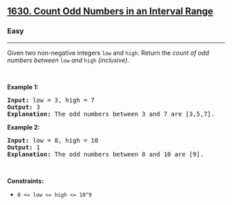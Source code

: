 <h2><a href="https://leetcode.com/problems/count-odd-numbers-in-an-interval-range">1630. Count Odd Numbers in an Interval Range</a></h2><h3>Easy</h3><hr><p>Given two non-negative integers <code>low</code> and <code><font face="monospace">high</font></code>. Return the <em>count of odd numbers between </em><code>low</code><em> and </em><code><font face="monospace">high</font></code><em> (inclusive)</em>.</p>

<p> </p>
<p><strong class="example">Example 1:</strong></p>

<pre>
<strong>Input:</strong> low = 3, high = 7
<strong>Output:</strong> 3
<b>Explanation: </b>The odd numbers between 3 and 7 are [3,5,7].</pre>

<p><strong class="example">Example 2:</strong></p>

<pre>
<strong>Input:</strong> low = 8, high = 10
<strong>Output:</strong> 1
<b>Explanation: </b>The odd numbers between 8 and 10 are [9].</pre>

<p> </p>
<p><strong>Constraints:</strong></p>

<ul>
	<li><code>0 <= low <= high <= 10^9</code></li>
</ul>